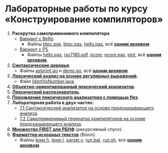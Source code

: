 # Лабораторные работы по курсу «Конструирование компиляторов»

1. **Раскрутка самоприменимого компилятора**
   * [Вариант с BeRo](1/lab1-BeRo.pdf).
     * Файлы [btpc.exe](1/BeRo/btpc.exe), [btpc.pas](1/BeRo/btpc.pas),
       [hello.pas](1/BeRo/hello.pas), всё **[одним архивом](1/lab1-bero.zip)**.
   * [Вариант с P5](1/lab1-P5.pdf).
     * Файлы [hello.pas](1/P5/hello.pas), [iso7185.pdf](1/P5/iso7185.pdf),
       [pcom](1/P5/pcom), [pcom.pas](1/P5/pcom.pas), [pint](1/P5/pint),
       всё **[одним архивом](1/lab1-p5.zip)**.
2. **[Синтаксические деревья](2/lab2.pdf).**
   * Файлы [astprint.go](2/astprint.go) и [demo.go](2/demo.go),
     всё **[одним архивом](2/lab2-examples.zip)**.
3. **[Лексический анализ на основе регулярных выражений](3/lab3.pdf).**
   * Файл [IdentVsNumber.java](3/IdentVsNumber.java).
4. **[Объектно-ориентированный лексический анализатор](4/lab4.pdf).**
5. **[Лексический распознаватель](5/lab5.pdf).**
6. **[Порождение лексического анализатора с помощью flex](6/lab6.pdf).**
7. **Лабораторная работа в двух частях:**
   * [7.1 Синтаксический анализатор на основе предсказывающего анализа](7/lab71.pdf).
   * [7.2 Самоприменимый генератор компиляторов на основе предсказывающего анализа](7/lab72.pdf).
8. **[Множество FIRST для РБНФ](8/lab8.pdf)** (рекурсивный спуск).
9. **[Форматтер исходных текстов](9/lab9.pdf)** (Bison).
   * Файлы [lexer.h](9/parser_bison/lexer.h), [lexer.l](9/parser_bison/lexer.l),
     [parser.y](9/parser_bison/parser.y), [run.bat](9/parser_bison/run.bat),
     [run.sh](9/parser_bison/run.sh), все **[одним архивом](9/lab7-parser_bison.zip)**.
